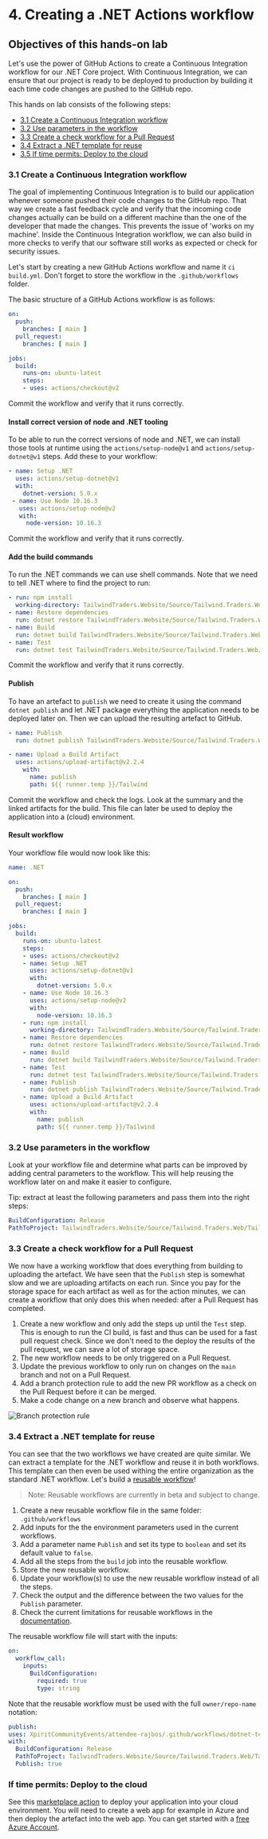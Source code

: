 # 4. Creating a .NET Actions workflow

## Objectives of this hands-on lab
Let's use the power of GitHub Actions to create a Continuous Integration workflow for our .NET Core project. With Continuous Integration, we can ensure that our project is ready to be deployed to production by building it each time code changes are pushed to the GitHub repo.

This hands on lab consists of the following steps:
- [3.1 Create a Continuous Integration workflow](#31-create-a-continuous-integration-workflow)
- [3.2 Use parameters in the workflow](#32-use-parameters-in-the-workflow)
- [3.3 Create a check workflow for a Pull Request](#33-create-a-check-workflow-for-a-pull-request)
- [3.4 Extract a .NET template for reuse](#34-extract-a-dotnet-template-for-reuse)
- [3.5 If time permits: Deploy to the cloud](#if-time-permits-deploy-to-the-cloud)

### 3.1 Create a Continuous Integration workflow
The goal of implementing Continuous Integration is to build our application whenever someone pushed their code changes to the GitHub repo. That way we create a fast feedback cycle and verify that the incoming code changes actually can be build on a different machine than the one of the developer that made the changes. This prevents the issue of 'works on my machine'. Inside the Continuous Integration workflow, we can also build in more checks to verify that our software still works as expected or check for security issues.

Let's start by creating a new GitHub Actions workflow and name it `ci build.yml`. Don't forget to store the workflow in the `.github/workflows` folder.

The basic structure of a GitHub Actions workflow is as follows:
```YAML
on:
  push:
    branches: [ main ]
  pull_request:
    branches: [ main ]

jobs:
  build:
    runs-on: ubuntu-latest
    steps:
    - uses: actions/checkout@v2
```
Commit the workflow and verify that it runs correctly.

#### Install correct version of node and .NET tooling
To be able to run the correct versions of node and .NET, we can install those tools at runtime using the `actions/setup-node@v1` and `actions/setup-dotnet@v1` steps. Add these to your workflow:

```YAML
- name: Setup .NET
  uses: actions/setup-dotnet@v1
  with:
    dotnet-version: 5.0.x
 - name: Use Node 10.16.3
   uses: actions/setup-node@v2
   with:
     node-version: 10.16.3
```
Commit the workflow and verify that it runs correctly.

#### Add the build commands
To run the .NET commands we can use shell commands. Note that we need to tell .NET where to find the project to run:
```YAML
- run: npm install
  working-directory: TailwindTraders.Website/Source/Tailwind.Traders.Web/ClientApp
- name: Restore dependencies
  run: dotnet restore TailwindTraders.Website/Source/Tailwind.Traders.Web/Tailwind.Traders.Web.csproj
- name: Build
  run: dotnet build TailwindTraders.Website/Source/Tailwind.Traders.Web/Tailwind.Traders.Web.csproj --configuration Release
- name: Test
  run: dotnet test TailwindTraders.Website/Source/Tailwind.Traders.Web/Tailwind.Traders.Web.csproj --configuration Release
``` 
Commit the workflow and verify that it runs correctly.

#### Publish
To have an artefact to `publish` we need to create it using the command `dotnet publish` and let .NET package everything the application needs to be deployed later on. Then we can upload the resulting artefact to GitHub.

```YAML	
- name: Publish
  run: dotnet publish TailwindTraders.Website/Source/Tailwind.Traders.Web/Tailwind.Traders.Web.csproj --configuration Release --output ${{ runner.temp }}/Tailwind

- name: Upload a Build Artifact
  uses: actions/upload-artifact@v2.2.4
    with:
      name: publish
      path: ${{ runner.temp }}/Tailwind
```
Commit the workflow and check the logs. Look at the summary and the linked artifacts for the build. This file can later be used to deploy the application into a (cloud) environment.

#### Result workflow
Your workflow file would now look like this:
```YAML
name: .NET

on:
  push:
    branches: [ main ]
  pull_request:
    branches: [ main ]

jobs:
  build:
    runs-on: ubuntu-latest
    steps:
    - uses: actions/checkout@v2
    - name: Setup .NET
      uses: actions/setup-dotnet@v1
      with:
        dotnet-version: 5.0.x
    - name: Use Node 10.16.3
      uses: actions/setup-node@v2
      with:
        node-version: 10.16.3
    - run: npm install
      working-directory: TailwindTraders.Website/Source/Tailwind.Traders.Web/ClientApp        
    - name: Restore dependencies
      run: dotnet restore TailwindTraders.Website/Source/Tailwind.Traders.Web/Tailwind.Traders.Web.csproj
    - name: Build
      run: dotnet build TailwindTraders.Website/Source/Tailwind.Traders.Web/Tailwind.Traders.Web.csproj --configuration Release
    - name: Test
      run: dotnet test TailwindTraders.Website/Source/Tailwind.Traders.Web/Tailwind.Traders.Web.csproj --configuration Release
    - name: Publish
      run: dotnet publish TailwindTraders.Website/Source/Tailwind.Traders.Web/Tailwind.Traders.Web.csproj --configuration Release --output ${{ runner.temp }}/Tailwind
    - name: Upload a Build Artifact
      uses: actions/upload-artifact@v2.2.4
      with:
        name: publish
        path: ${{ runner.temp }}/Tailwind
```
### 3.2 Use parameters in the workflow 
Look at your workflow file and determine what parts can be improved by adding central parameters to the workflow. This will help reusing the workflow later on and make it easier to configure.

Tip: extract at least the following parameters and pass them into the right steps:
```YAML
BuildConfiguration: Release
PathToProject: TailwindTraders.Website/Source/Tailwind.Traders.Web/Tailwind.Traders.Web.csproj
```

### 3.3 Create a check workflow for a Pull Request
We now have a working workflow that does everything from building to uploading the artefact. We have seen that the `Publish` step is somewhat slow and we are uploading artifacts on each run. Since you pay for the storage space for each artifact as well as for the action minutes, we can create a workflow that only does this when needed: after a Pull Request has completed.

1. Create a new workflow and only add the steps up until the `Test` step. This is enough to run the CI build, is fast and thus can be used for a fast pull request check. Since we don't need to the deploy the results of the pull request, we can save a lot of storage space.
1. The new workflow needs to be only triggered on a Pull Request.
1. Update the previous workflow to only run on changes on the `main` branch and not on a Pull Request.
1. Add a branch protection rule to add the new PR workflow as a check on the Pull Request before it can be merged.
1. Make a code change on a new branch and observe what happens.

![Branch protection rule](../images/branch-protection-rules-example.png)
### 3.4 Extract a .NET template for reuse
You can see that the two workflows we have created are quite similar. We can extract a template for the .NET workflow and reuse it in both workflows. This template can then even be used withing the entire organization as the standard .NET workflow. Let's build a [reusable workflow](https://docs.github.com/en/actions/learn-github-actions/reusing-workflows)!

> Note: Reusable workflows are currently in beta and subject to change.

1. Create a new reusable workflow file in the same folder: `.github/workflows`
1. Add inputs for the the environment parameters used in the current workflows.
1. Add a parameter name `Publish` and set its type to `boolean` and set its default value to `false`.
1. Add all the steps from the `build` job into the reusable workflow.
1. Store the new reusable workflow.
1. Update your workflow(s) to use the new reusable workflow instead of all the steps.
1. Check the output and the difference between the two values for the `Publish` parameter.
1. Check the current limitations for reusable workflows in the [documentation](https://docs.github.com/en/actions/learn-github-actions/reusing-workflows).

The reusable workflow file will start with the inputs:
```YAML	
on:
  workflow_call:
    inputs:
      BuildConfiguration:
        required: true
        type: string
```

Note that the reusable workflow must be used with the full `owner/repo-name` notation:
```YAML	
publish:
uses: XpiritCommunityEvents/attendee-rajbos/.github/workflows/dotnet-template.yml@main
with: 
  BuildConfiguration: Release
  PathToProject: TailwindTraders.Website/Source/Tailwind.Traders.Web/Tailwind.Traders.Web.csproj
  Publish: true
```

### If time permits: Deploy to the cloud
See this [marketplace action](https://github.com/marketplace/actions/azure-webapp) to deploy your application into your cloud environment. You will need to create a web app for example in Azure and then deploy the artefact into the web app. You can get started with a [free Azure Account](https://azure.com/free/open-source).
